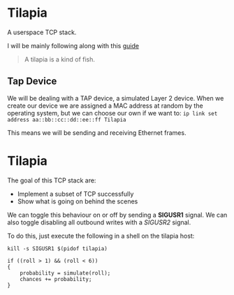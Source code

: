 # Tilapia

A userspace TCP stack.

I will be mainly following along with this
[guide](https://www.saminiir.com/lets-code-tcp-ip-stack-1-ethernet-arp/)

> A tilapia is a kind of fish.

## Tap Device
We will be dealing with a TAP device, a simulated Layer 2 device.
When we create our device we are assigned a MAC address at random
by the operating system, but we can choose our own if we want to:
`ip link set address aa::bb::cc::dd::ee::ff Tilapia`

This means we will be sending and receiving Ethernet frames.

# Tilapia

The goal of this TCP stack are:
* Implement a subset of TCP successfully
* Show what is going on behind the scenes

We can toggle this behaviour on or off by sending a **SIGUSR1** signal.
We can also toggle disabling all outbound writes with a *SIGUSR2* signal.

To do this, just execute the following in a shell on the tilapia host:

``` kill -s SIGUSR1 $(pidof tilapia) ```

```
if ((roll > 1) && (roll < 6))
{
    probability = simulate(roll);
    chances += probability;
}
```
